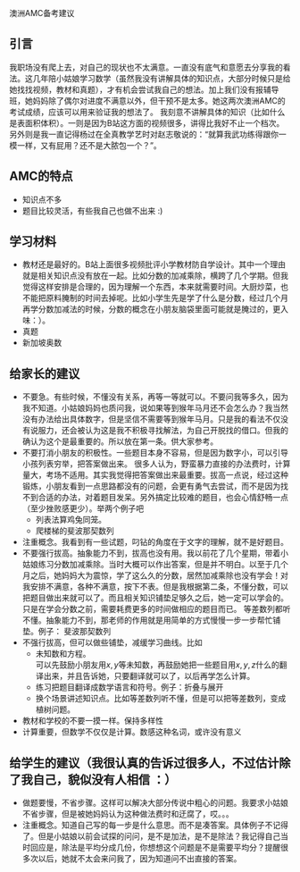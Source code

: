 澳洲AMC备考建议

## 引言

我职场没有爬上去，对自己的现状也不太满意。一直没有底气和意愿去分享我的看法。这几年陪小姑娘学习数学（虽然我没有讲解具体的知识点，大部分时候只是给她找找视频，教材和真题），才有机会尝试我自己的想法。加上我们没有报辅导班，她妈妈除了偶尔对进度不满意以外，但干预不是太多。她这两次澳洲AMC的考试成绩，应该可以用来验证我的想法了。
我刻意不讲解具体的知识（比如什么是表面积体积）。一则是因为B站这方面的视频很多，讲得比我好不止一个档次。另外则是我一直记得杨过在全真教学艺时对赵志敬说的：“就算我武功练得跟你一模一样，又有屁用？还不是大脓包一个？”。 

## AMC的特点
- 知识点不多
- 题目比较灵活，有些我自己也做不出来 :)

## 学习材料
- 教材还是最好的。B站上面很多视频批评小学教材防自学设计。其中一个理由就是相关知识点没有放在一起。比如分数的加减乘除，横跨了几个学期。但我觉得这样安排是合理的，因为理解一个东西，本来就需要时间。大厨炒菜，也不能把原料腌制的时间去掉呢。比如小学生先是学了什么是分数，经过几个月再学分数加减法的时候，分数的概念在小朋友脑袋里面可能就是腌过的，更入味：）。
- 真题
- 新加坡奥数

## 给家长的建议
- 不要急。有些时候，不懂没有关系，再等一等就可以。不要问我等多久，因为我不知道。小姑娘妈妈也质问我，说如果等到猴年马月还不会怎么办？我当然没有办法给出具体数字，但是坚信不需要等到猴年马月。只是我的看法不仅没有说服力，还会被认为这是我不积极寻找解法，为自己开脱找的借口。但我的确认为这个是最重要的。所以放在第一条。供大家参考。  
- 不要打消小朋友的积极性。一些题目本身不容易，但是因为数字小，可以引导小孩列表穷举，把答案做出来。 很多人认为，野蛮暴力直接的办法费时，计算量大，考场不适用。其实我觉得把答案做出来最重要。拔高一点说，经过这种锻炼，小朋友看到一点思路都没有的问题，会更有勇气去尝试，而不是因为找不到合适的办法，对着题目发呆。另外搞定比较难的题目，也会心情舒畅一点（至少挫败感更少）。举两个例子吧
    - 列表法算鸡兔同笼。  
    - 爬楼梯的斐波那契数列  
- 注重概念。我看到有一些试题，叼钻的角度在于文字的理解，就不是好题目。
- 不要强行拔高。抽象能力不到，拔高也没有用。我以前花了几个星期，带着小姑娘练习分数加减乘除。当时大概可以作出答案，但是并不明白。以至于几个月之后，她妈妈大为震惊，学了这么久的分数，居然加减乘除也没有学会！对我安排不满意，各种不满意，按下不表。但是我根据第二条，不懂分数，可以把题目做出来就可以了。而且相关知识铺垫足够久之后，她一定可以学会的。只是在学会分数之前，需要耗费更多的时间做相应的题目而已。 等差数列都听不懂。抽象能力不到，那老师的作用就是用简单的方式慢慢一步一步帮忙铺垫。例子： 斐波那契数列
- 不强行拔高，但可以做些铺垫，减缓学习曲线。比如
    - 未知数和方程。  
      可以先鼓励小朋友用$x, y$等未知数，再鼓励她把一些题目用$x,y,z$什么的翻译出来，并且告诉她，只要翻译就可以了，以后再学怎么计算。
    - 练习把题目翻译成数学语言和符号。例子：折叠与展开
    - 换个场景讲述知识点。比如等差数列听不懂，但是可以把等差数列，变成植树问题。
- 教材和学校的不要一摸一样。保持多样性
- 计算重要，但数学不仅仅是计算。数感这种名词，或许没有意义

## 给学生的建议（我很认真的告诉过很多人，不过估计除了我自己，貌似没有人相信 ：）
- 做题要慢，不省步骤。这样可以解决大部分传说中粗心的问题。我要求小姑娘不省步骤，但是被她妈妈认为这种做法费时和迂腐了，哎。。。
- 注重概念。知道自己写的每一步是什么意思。而不是凑答案。具体例子不记得了。但是小姑娘以前会试探的问问，是不是加法，是不是除法？我记得自己当时回应是，除法是平均分成几份，你想想这个问题是不是需要平均分？提醒很多次以后，她就不太会来问我了，因为知道问不出直接的答案。
